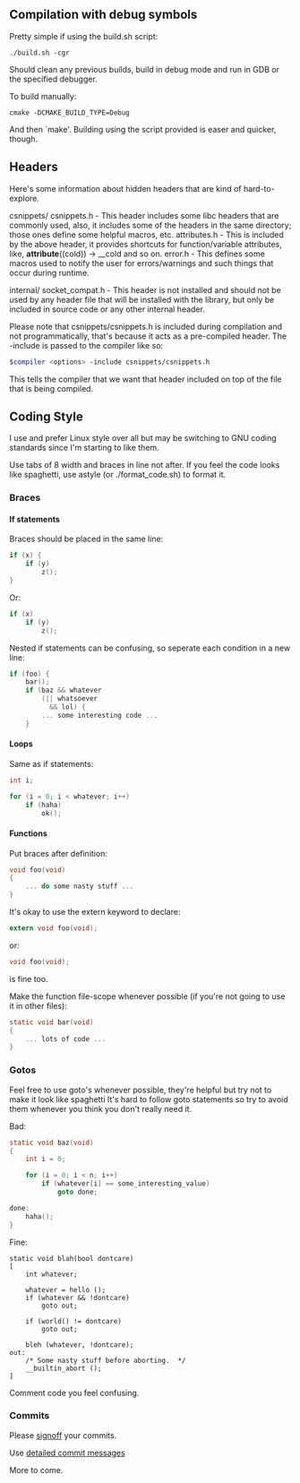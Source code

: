## Compilation with debug symbols

Pretty simple if using the build.sh script:
```
./build.sh -cgr
```
Should clean any previous builds, build in debug mode and run in GDB or the specified debugger.

To build manually:
```
cmake -DCMAKE_BUILD_TYPE=Debug
```
And then `make'.  Building using the script provided is easer and quicker, though.

## Headers

Here's some information about hidden headers that are kind of hard-to-explore.

csnippets/
	csnippets.h - This header includes some libc headers that are commonly used,
			also, it includes some of the headers in the same directory; those ones define
			some helpful macros, etc.
	attributes.h - This is included by the above header, it provides shortcuts for function/variable
			attributes, like, __attribute__((cold)) -> __cold and so on.
	error.h  - This defines some macros used to notify the user for errors/warnings and such things that occur
			during runtime.

internal/
	socket_compat.h - This header is not installed and should not be used by any header file that will be
				installed with the library, but only be included in source code or
				any other internal header.

Please note that csnippets/csnippets.h is included during compilation and not programmatically,
that's because it acts as a pre-compiled header.  The -include is passed to the compiler like so:
```sh
$compiler <options> -include csnippets/csnippets.h
```
This tells the compiler that we want that header included on top of the file that is being compiled.

## Coding Style

I use and prefer Linux style over all but may be switching to GNU coding standards since I'm starting to like them.

Use tabs of 8 width and braces in line not after.  If you feel the code looks like spaghetti, use astyle (or ./format_code.sh) to format it.

### Braces

#### If statements

Braces should be placed in the same line:
```c
if (x) {
	if (y)
		z();
}
```
Or:
```c
if (x)
	if (y)
		z();
```

Nested if statements can be confusing, so seperate each condition in a new line:
```c
if (foo) {
	bar();
	if (baz && whatever
	    (|| whatsoever
	      && lol) {
		... some interesting code ...	 
	}
```

#### Loops

Same as if statements:
```c
int i;

for (i = 0; i < whatever; i++)
	if (haha)
		ok();
```

#### Functions
Put braces after definition:
```c
void foo(void)
{
	... do some nasty stuff ...
}
```

It's okay to use the extern keyword to declare:
```c
extern void foo(void);
```
or:
```c
void foo(void);
```
is fine too.

Make the function file-scope whenever possible (if you're not going to use it in other files):
```c
static void bar(void)
{
	... lots of code ...
}
```

### Gotos

Feel free to use goto's whenever possible, they're helpful but try not to make it look like spaghetti
It's hard to follow goto statements so try to avoid them whenever you think you don't really need it.

Bad:
```c
static void baz(void)
{
	int i = 0;

	for (i = 0; i < n; i++)
		if (whatever[i] == some_interesting_value)
			goto done;

done:
	haha();
}
```
Fine:
```
static void blah(bool dontcare)
[
	int whatever;

	whatever = hello ();
	if (whatever && !dontcare)
		goto out;

	if (world() != dontcare)
		goto out;

	bleh (whatever, !dontcare);
out:
	/* Some nasty stuff before aborting.  */
	__builtin_abort ();
]
```

Comment code you feel confusing.

### Commits

Please [signoff](http://gerrit.googlecode.com/svn/documentation/2.0/user-signedoffby.html) your commits.

Use [detailed commit messages](http://tbaggery.com/2008/04/19/a-note-about-git-commit-messages.html)

More to come.

